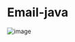 # Email-java

![image](https://user-images.githubusercontent.com/53626405/165110741-6d0bf275-c085-4e1a-bac7-80a707c7deca.png)

